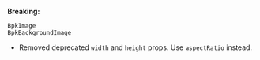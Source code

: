 **Breaking:**

`BpkImage`<br />
`BpkBackgroundImage`
  - Removed deprecated `width` and `height` props. Use `aspectRatio` instead.
